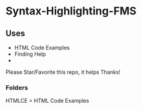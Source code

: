 # Syntax-Highlighting-FMS
## Uses
* HTML Code Examples
* Finding Help
* 
Please Star/Favorite this repo, it helps 
Thanks!

### Folders
HTMLCE = HTML Code Examples
